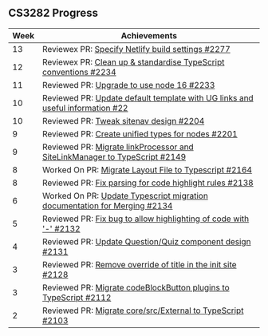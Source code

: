 ## CS3282 Progress

| Week | Achievements                                                                                                                    |
| ---- | ------------------------------------------------------------------------------------------------------------------------------- |
| 13   | Reviewex PR: [Specify Netlify build settings #2277 ](https://github.com/MarkBind/markbind/pull/2277)                            |
| 12   | Reviewex PR: [Clean up & standardise TypeScript conventions #2234](https://github.com/MarkBind/markbind/pull/2234)              |
| 11   | Reviewed PR: [Upgrade to use node 16 #2233](https://github.com/MarkBind/markbind/pull/2233)                                     |
| 10   | Reviewed PR: [Update default template with UG links and useful information #22](https://github.com/MarkBind/markbind/pull/2225) |
| 10   | Reviewed PR: [Tweak sitenav design #2204](https://github.com/MarkBind/markbind/pull/2204)                                       |
| 9    | Reviewed PR: [Create unified types for nodes #2201](https://github.com/MarkBind/markbind/pull/2201)                             |
| 9    | Reviewed PR: [Migrate linkProcessor and SiteLinkManager to TypeScript #2149](https://github.com/MarkBind/markbind/pull/2149)    |
| 8    | Worked On PR: [Migrate Layout File to Typescript #2164](https://github.com/MarkBind/markbind/pull/2164)                         |
| 8    | Reviewed PR: [Fix parsing for code highlight rules #2138](https://github.com/MarkBind/markbind/pull/2138)                       |
| 6    | Worked On PR: [Update Typescript migration documentation for Merging #2134](https://github.com/MarkBind/markbind/pull/2134)     |
| 5    | Reviewed PR: [Fix bug to allow highlighting of code with '-' #2132](https://github.com/MarkBind/markbind/pull/2132)             |
| 4    | Reviewed PR: [Update Question/Quiz component design #2131](https://github.com/MarkBind/markbind/pull/2131)                      |
| 3    | Reviewed PR: [Remove override of title in the init site #2128](https://github.com/MarkBind/markbind/pull/2128)                  |
| 3    | Reviewed PR: [Migrate codeBlockButton plugins to TypeScript #2112](https://github.com/MarkBind/markbind/pull/2112)              |
| 2    | Reviewed PR: [Migrate core/src/External to TypeScript #2103](https://github.com/MarkBind/markbind/pull/2103)                    |
